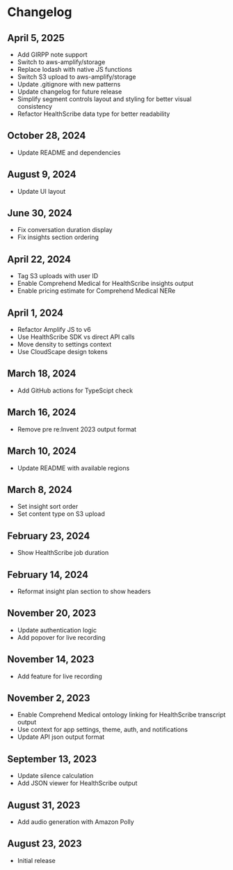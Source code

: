 # Changelog

## April 5, 2025

- Add GIRPP note support
- Switch to aws-amplify/storage
- Replace lodash with native JS functions
- Switch S3 upload to aws-amplify/storage
- Update .gitignore with new patterns
- Update changelog for future release
- Simplify segment controls layout and styling for better visual consistency
- Refactor HealthScribe data type for better readability

## October 28, 2024

- Update README and dependencies

## August 9, 2024

- Update UI layout

## June 30, 2024

- Fix conversation duration display
- Fix insights section ordering

## April 22, 2024

- Tag S3 uploads with user ID
- Enable Comprehend Medical for HealthScribe insights output
- Enable pricing estimate for Comprehend Medical NERe

## April 1, 2024

- Refactor Amplify JS to v6
- Use HealthScribe SDK vs direct API calls
- Move density to settings context
- Use CloudScape design tokens

## March 18, 2024

- Add GitHub actions for TypeScipt check

## March 16, 2024

- Remove pre re:Invent 2023 output format

## March 10, 2024

- Update README with available regions

## March 8, 2024

- Set insight sort order
- Set content type on S3 upload

## February 23, 2024

- Show HealthScribe job duration

## February 14, 2024

- Reformat insight plan section to show headers

## November 20, 2023

- Update authentication logic
- Add popover for live recording

## November 14, 2023

- Add feature for live recording

## November 2, 2023

- Enable Comprehend Medical ontology linking for HealthScribe transcript output
- Use context for app settings, theme, auth, and notifications
- Update API json output format

## September 13, 2023

- Update silence calculation
- Add JSON viewer for HealthScribe output

## August 31, 2023

- Add audio generation with Amazon Polly

## August 23, 2023

- Initial release
